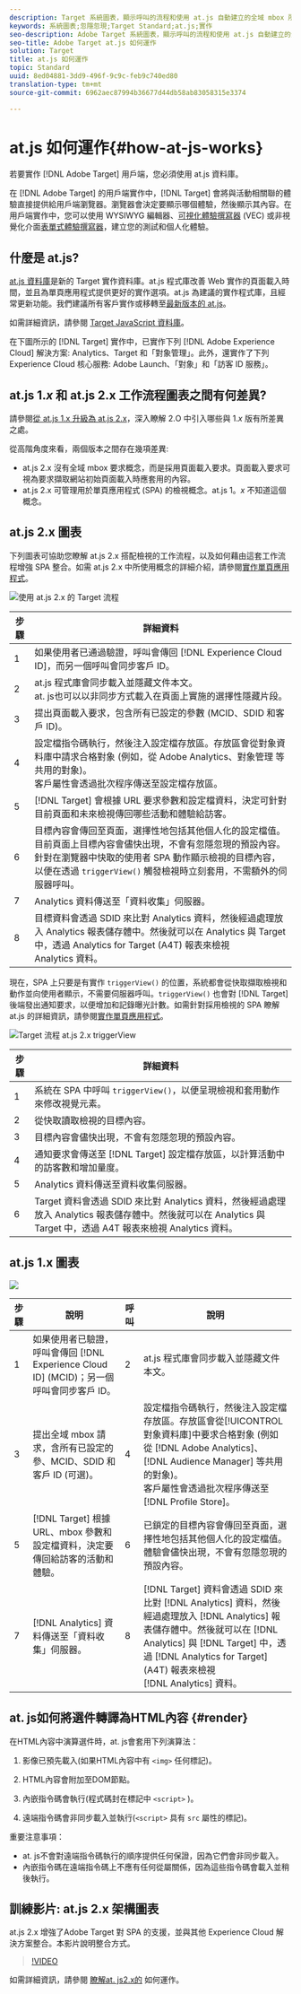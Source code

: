 ```yaml
---
description: Target 系統圖表，顯示呼叫的流程和使用 at.js 自動建立的全域 mbox 所傳送或收集的資訊。
keywords: 系統圖表;忽隱忽現;Target Standard;at.js;實作
seo-description: Adobe Target 系統圖表，顯示呼叫的流程和使用 at.js 自動建立的全域 mbox 所傳送或收集的資訊。
seo-title: Adobe Target at.js 如何運作
solution: Target
title: at.js 如何運作
topic: Standard
uuid: 8ed04881-3dd9-496f-9c9c-feb9c740ed80
translation-type: tm+mt
source-git-commit: 6962aec87994b36677d44db58ab83058315e3374

---
```



# at.js 如何運作{#how-at-js-works}

若要實作 [!DNL Adobe Target] 用戶端，您必須使用 at.js 資料庫。

在 [!DNL Adobe Target] 的用戶端實作中，[!DNL Target] 會將與活動相關聯的體驗直接提供給用戶端瀏覽器。瀏覽器會決定要顯示哪個體驗，然後顯示其內容。在用戶端實作中，您可以使用 WYSIWYG 編輯器、[可視化體驗撰寫器](/help/c-experiences/c-visual-experience-composer/visual-experience-composer.md) (VEC) 或非視覺化介面[表單式體驗撰寫器](/help/c-experiences/form-experience-composer.md)，建立您的測試和個人化體驗。

## 什麼是 at.js?

[at.js 資料庫](/help/c-implementing-target/c-implementing-target-for-client-side-web/t-mbox-download/c-target-atjs-implementation/target-atjs-implementation.md#concept_8AC8D169E02944B1A547A0CAD97EAC17)是新的 Target 實作資料庫。at.js 程式庫改善 Web 實作的頁面載入時間，並且為單頁應用程式提供更好的實作選項。at.js 為建議的實作程式庫，且經常更新功能。我們建議所有客戶實作或移轉至[最新版本的 at.js](/help/c-implementing-target/c-implementing-target-for-client-side-web/target-atjs-versions.md#reference_DBB5EDB79EC44E558F9E08D4774A0F7A)。

如需詳細資訊，請參閱 [Target JavaScript 資料庫](/help/c-intro/how-target-works.md#libraries)。

在下圖所示的 [!DNL Target] 實作中，已實作下列 [!DNL Adobe Experience Cloud] 解決方案: Analytics、Target 和「對象管理」。此外，還實作了下列 Experience Cloud 核心服務: Adobe Launch、「對象」和「訪客 ID 服務」。

## at.js 1.*x* 和 at.js 2.x 工作流程圖表之間有何差異?

請參閱[從 at.js 1.x 升級為 at.js 2.x](/help/c-implementing-target/c-implementing-target-for-client-side-web/upgrading-from-atjs-1x-to-atjs-20.md)，深入瞭解 2.O 中引入哪些與 1.*x* 版有所差異之處。

從高階角度來看，兩個版本之間存在幾項差異:

* at.js 2.x 沒有全域 mbox 要求概念，而是採用頁面載入要求。頁面載入要求可視為要求擷取網站初始頁面載入時應套用的內容。
* at.js 2.x 可管理用於單頁應用程式 (SPA) 的檢視概念。at.js 1。*x* 不知道這個概念。

## at.js 2.x 圖表

下列圖表可協助您瞭解 at.js 2.x 搭配檢視的工作流程，以及如何藉由這套工作流程增強 SPA 整合。如需 at.js 2.x 中所使用概念的詳細介紹，請參閱[實作單頁應用程式](/help/c-implementing-target/c-implementing-target-for-client-side-web/how-to-deployatjs/target-atjs-single-page-application.md)。

![使用 at.js 2.x 的 Target 流程](/help/c-implementing-target/c-implementing-target-for-client-side-web/assets/system-diagram-atjs-20.png)

| 步驟 | 詳細資料 |
| --- | --- |
| 1 | 如果使用者已通過驗證，呼叫會傳回 [!DNL Experience Cloud ID]，而另一個呼叫會同步客戶 ID。 |
| 2 | at.js 程式庫會同步載入並隱藏文件本文。<br>at. js也可以以非同步方式載入在頁面上實施的選擇性隱藏片段。 |
| 3 | 提出頁面載入要求，包含所有已設定的參數 (MCID、SDID 和客戶 ID)。 |
| 4 | 設定檔指令碼執行，然後注入設定檔存放區。存放區會從對象資料庫中請求合格對象 (例如，從 Adobe Analytics、對象管理 等共用的對象)。<br>客戶屬性會透過批次程序傳送至設定檔存放區。 |
| 5 | [!DNL Target] 會根據 URL 要求參數和設定檔資料，決定可針對目前頁面和未來檢視傳回哪些活動和體驗給訪客。 |
| 6 | 目標內容會傳回至頁面，選擇性地包括其他個人化的設定檔值。<br>目前頁面上目標內容會儘快出現，不會有忽隱忽現的預設內容。<br>針對在瀏覽器中快取的使用者 SPA 動作顯示檢視的目標內容，以便在透過 `triggerView()` 觸發檢視時立刻套用，不需額外的伺服器呼叫。 |
| 7 | Analytics 資料傳送至「資料收集」伺服器。 |
| 8 | 目標資料會透過 SDID 來比對 Analytics 資料，然後經過處理放入 Analytics 報表儲存體中。然後就可以在 Analytics 與 Target 中，透過 Analytics for Target (A4T) 報表來檢視 <br>Analytics 資料。 |

現在，SPA 上只要是有實作 `triggerView()` 的位置，系統都會從快取擷取檢視和動作並向使用者顯示，不需要伺服器呼叫。`triggerView()` 也會對 [!DNL Target] 後端發出通知要求，以便增加和記錄曝光計數。如需針對採用檢視的 SPA 瞭解 at.js 的詳細資訊，請參閱[實作單頁應用程式](/help/c-implementing-target/c-implementing-target-for-client-side-web/how-to-deployatjs/target-atjs-single-page-application.md)。

![Target 流程 at.js 2.x triggerView](/help/c-implementing-target/c-implementing-target-for-client-side-web/assets/atjs-20-triggerview.png)

| 步驟 | 詳細資料 |
| --- | --- |
| 1 | 系統在 SPA 中呼叫 `triggerView()`，以便呈現檢視和套用動作來修改視覺元素。 |
| 2 | 從快取讀取檢視的目標內容。 |
| 3 | 目標內容會儘快出現，不會有忽隱忽現的預設內容。 |
| 4 | 通知要求會傳送至 [!DNL Target] 設定檔存放區，以計算活動中的訪客數和增加量度。 |
| 5 | Analytics 資料傳送至資料收集伺服器。 |
| 6 | Target 資料會透過 SDID 來比對 Analytics 資料，然後經過處理放入 Analytics 報表儲存體中。然後就可以在 Analytics 與 Target 中，透過 A4T 報表來檢視 Analytics 資料。 |

## at.js 1.x 圖表

![](assets/target-flow.png)

| 步驟 | 說明 | 呼叫 | 說明 |
|--- |--- |--- |--- |
| 1 | 如果使用者已驗證，呼叫會傳回 [!DNL Experience Cloud ID] (MCID)；另一個呼叫會同步客戶 ID。 | 2 | at.js 程式庫會同步載入並隱藏文件本文。 |
| 3 | 提出全域 mbox 請求，含所有已設定的參、MCID、SDID 和客戶 ID (可選)。 | 4 | 設定檔指令碼執行，然後注入設定檔存放區。存放區會從[!UICONTROL 對象資料庫]中要求合格對象 (例如從 [!DNL Adobe Analytics]、[!DNL Audience Manager] 等共用的對象)。<br>客戶屬性會透過批次程序傳送至 [!DNL Profile Store]。 |
| 5 | [!DNL Target] 根據 URL、mbox 參數和設定檔資料，決定要傳回給訪客的活動和體驗。 | 6 | 已鎖定的目標內容會傳回至頁面，選擇性地包括其他個人化的設定檔值。<br>體驗會儘快出現，不會有忽隱忽現的預設內容。 |
| 7 | [!DNL Analytics] 資料傳送至「資料收集」伺服器。 | 8 | [!DNL Target] 資料會透過 SDID 來比對 [!DNL Analytics] 資料，然後經過處理放入 [!DNL Analytics] 報表儲存體中。然後就可以在 [!DNL Analytics] 與 [!DNL Target] 中，透過 [!DNL Analytics for Target] (A4T) 報表來檢視 <br>[!DNL Analytics] 資料。 |

## at. js如何將選件轉譯為HTML內容 {#render}

在HTML內容中演算選件時，at. js會套用下列演算法：

1. 影像已預先載入(如果HTML內容中有 `<img>` 任何標記)。

1. HTML內容會附加至DOM節點。

1. 內嵌指令碼會執行(程式碼封在標記中 `<script>` )。

1. 遠端指令碼會非同步載入並執行(`<script>` 具有 `src` 屬性的標記)。

重要注意事項：

* at. js不會對遠端指令碼執行的順序提供任何保證，因為它們會非同步載入。
* 內嵌指令碼在遠端指令碼上不應有任何從屬關係，因為這些指令碼會載入並稍後執行。

## 訓練影片: at.js 2.x 架構圖表

at.js 2.x 增強了Adobe Target 對 SPA 的支援，並與其他 Experience Cloud 解決方案整合。本影片說明整合方式。

>[!VIDEO](https://video.tv.adobe.com/v/26250?captions=chi_hant)

如需詳細資訊，請參閱 [瞭解at. js2.x的](https://helpx.adobe.com/target/kt/using/atjs20-diagram-technical-video-understand.html) 如何運作。
